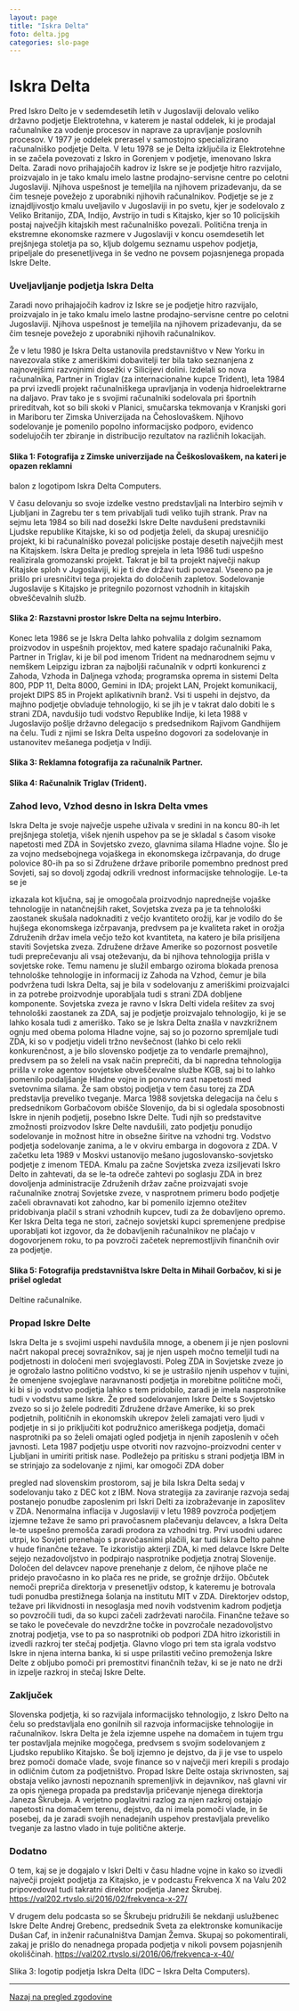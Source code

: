 ```yaml
---
layout: page
title: "Iskra Delta"
foto: delta.jpg
categories: slo-page
---
```


# Iskra Delta


Pred Iskro Delto je v sedemdesetih letih v Jugoslaviji delovalo veliko državno podjetje Elektrotehna, v katerem je nastal oddelek, ki je prodajal računalnike za vodenje procesov in naprave za upravljanje poslovnih procesov. V 1977 je oddelek prerasel v samostojno specializirano računalniško podjetje Delta.
V letu 1978 se je Delta izključila iz Elektrotehne in se začela povezovati z Iskro in Gorenjem
v podjetje, imenovano Iskra Delta. Zaradi novo prihajajočih kadrov iz Iskre se je podjetje
hitro razvijalo, proizvajalo in je tako kmalu imelo lastne prodajno-servisne centre po celotni
Jugoslaviji. Njihova uspešnost je temeljila na njihovem prizadevanju, da se čim tesneje
povežejo z uporabniki njihovih računalnikov. Podjetje se je z iznajdljivostjo kmalu uveljavilo
v Jugoslaviji in po svetu, kjer je sodelovalo z Veliko Britanijo, ZDA, Indijo, Avstrijo in tudi s
Kitajsko, kjer so 10 policijskih postaj največjih kitajskih mest računalniško povezali. Politična
trenja in ekstremne ekonomske razmere v Jugoslaviji v koncu osemdesetih let prejšnjega
stoletja pa so, kljub dolgemu seznamu uspehov podjetja, pripeljale do presenetljivega in še
vedno ne povsem pojasnjenega propada Iskre Delte.

### Uveljavljanje podjetja Iskra Delta

Zaradi novo prihajajočih kadrov iz Iskre se je podjetje hitro razvijalo, proizvajalo
in je tako kmalu imelo lastne prodajno-servisne centre po celotni Jugoslaviji. Njihova
uspešnost je temeljila na njihovem prizadevanju, da se čim tesneje povežejo z uporabniki
njihovih računalnikov.

Že v letu 1980 je Iskra Delta ustanovila predstavništvo v New Yorku in navezovala stike z
ameriškimi dobavitelji ter bila tako seznanjena z najnovejšimi razvojnimi dosežki v Silicijevi
dolini. Izdelali so nova računalnika, Partner in Triglav (za internacionalne kupce Trident), leta
1984 pa prvi izvedli projekt računalniškega upravljanja in vodenja hidroelektrarne na daljavo.
Prav tako je s svojimi računalniki sodelovala pri športnih prireditvah, kot so bili skoki v
Planici, smučarska tekmovanja v Kranjski gori in Mariboru ter Zimska Univerzijada na
Čehoslovaškem. Njihovo sodelovanje je pomenilo popolno informacijsko podporo, evidenco
sodelujočih ter zbiranje in distribucijo rezultatov na različnih lokacijah.

#### Slika 1: Fotografija z Zimske univerzijade na Češkoslovaškem, na kateri je opazen reklamni
balon z logotipom Iskra Delta Computers.

V času delovanju so svoje izdelke vestno predstavljali na Interbiro sejmih v Ljubljani in
Zagrebu ter s tem privabljali tudi veliko tujih strank. Prav na sejmu leta 1984 so bili nad
dosežki Iskre Delte navdušeni predstavniki Ljudske republike Kitajske, ki so od podjetja
želeli, da skupaj uresničijo projekt, ki bi računalniško povezal policijske postaje desetih
največjih mest na Kitajskem. Iskra Delta je predlog sprejela in leta 1986 tudi uspešno
realizirala gromozanski projekt. Takrat je bil ta projekt največji nakup Kitajske sploh v
Jugoslaviji, ki je ti dve državi tudi povezal. Vseeno pa je prišlo pri uresničitvi tega projekta do
določenih zapletov. Sodelovanje Jugoslavije s Kitajsko je pritegnilo pozornost vzhodnih in
kitajskih obveščevalnih služb.

#### Slika 2: Razstavni prostor Iskre Delta na sejmu Interbiro.
Konec leta 1986 se je Iskra Delta lahko pohvalila z dolgim seznamom proizvodov in uspešnih
projektov, med katere spadajo računalniki Paka, Partner in Triglav, ki je bil pod imenom
Trident na mednarodnem sejmu v nemškem Leipzigu izbran za najboljši računalnik v odprti
konkurenci z Zahoda, Vzhoda in Daljnega vzhoda; programska oprema in sistemi Delta 800,
PDP 11, Delta 8000, Gemini in IDA; projekt LAN, Projekt komunikacij, projekt DIPS 85 in
Projekt aplikativnih branž. Vsi ti uspehi in dejstvo, da majhno podjetje obvladuje tehnologijo,
ki se jih je v takrat dalo dobiti le s strani ZDA, navdušijo tudi vodstvo Republike Indije, ki
leta 1988 v Jugoslavijo pošlje državno delegacijo s predsednikom Rajivom Gandhijem na
čelu. Tudi z njimi se Iskra Delta uspešno dogovori za sodelovanje in ustanovitev mešanega
podjetja v Indiji.

#### Slika 3: Reklamna fotografija za računalnik Partner.

#### Slika 4: Računalnik Triglav (Trident).

### Zahod levo, Vzhod desno in Iskra Delta vmes
Iskra Delta je svoje največje uspehe uživala v sredini in na koncu 80-ih let prejšnjega stoletja,
višek njenih uspehov pa se je skladal s časom visoke napetosti med ZDA in Sovjetsko zvezo,
glavnima silama Hladne vojne. Šlo je za vojno medsebojnega vojaškega in ekonomskega
izčrpavanja, do druge polovice 80-ih pa so si Združene države priborile pomembno prednost
pred Sovjeti, saj so dovolj zgodaj odkrili vrednost informacijske tehnologije. Le-ta se je

izkazala kot ključna, saj je omogočala proizvodnjo naprednejše vojaške tehnologije in
natančnejših raket, Sovjetska zveza pa je ta tehnološki zaostanek skušala nadoknaditi z večjo
kvantiteto orožij, kar je vodilo do še hujšega ekonomskega izčrpavanja, predvsem pa je
kvaliteta raket in orožja Združenih držav imela večjo težo kot kvantiteta, na katero je bila
prisiljena staviti Sovjetska zveza. Združene države Amerike so pozornost posvetile tudi
preprečevanju ali vsaj oteževanju, da bi njihova tehnologija prišla v sovjetske roke. Temu
namenu je služil embargo oziroma blokada prenosa tehnološke tehnologije in informacij iz
Zahoda na Vzhod, čemur je bila podvržena tudi Iskra Delta, saj je bila v sodelovanju z
ameriškimi proizvajalci in za potrebe proizvodnje uporabljala tudi s strani ZDA dobljene
komponente.
Sovjetska zveza je ravno v Iskra Delti videla rešitev za svoj tehnološki zaostanek za ZDA, saj
je podjetje proizvajalo tehnologijo, ki je se lahko kosala tudi z ameriško. Tako se je Iskra
Delta znašla v navzkrižnem ognju med obema poloma Hladne vojne, saj so jo pozorno
spremljale tudi ZDA, ki so v podjetju videli tržno nevšečnost (lahko bi celo rekli
konkurenčnost, a je bilo slovensko podjetje za to vendarle premajhno), predvsem pa so želeli
na vsak način preprečiti, da bi napredna tehnologija prišla v roke agentov sovjetske
obveščevalne službe KGB, saj bi to lahko pomenilo podaljšanje Hladne vojne in ponovno rast
napetosti med svetovnima silama. Že sam obstoj podjetja v tem času torej za ZDA predstavlja
preveliko tveganje.
Marca 1988 sovjetska delegacija na čelu s predsednikom Gorbačovom obišče Slovenijo, da bi
si ogledala sposobnosti Iskre in njenih podjetij, posebno Iskre Delte. Tudi njih so predstavitve
zmožnosti proizvodov Iskre Delte navdušili, zato podjetju ponudijo sodelovanje in možnost
hitre in obsežne širitve na vzhodni trg. Vodstvo podjetja sodelovanje zanima, a le v okviru
embarga in dogovora z ZDA. V začetku leta 1989 v Moskvi ustanovijo mešano
jugoslovansko-sovjetsko podjetje z imenom TEDA. Kmalu pa začne Sovjetska zveza
izsiljevati Iskro Delto in zahtevati, da se le-ta odreče zahtevi po soglasju ZDA in brez
dovoljenja administracije Združenih držav začne proizvajati svoje računalnike znotraj
Sovjetske zveze, v nasprotnem primeru bodo podjetje začeli obravnavati kot zahodno, kar bi
pomenilo izjemno otežitev pridobivanja plačil s strani vzhodnih kupcev, tudi za že dobavljeno
opremo. Ker Iskra Delta tega ne stori, začnejo sovjetski kupci spremenjene predpise
uporabljati kot izgovor, da že dobavljenih računalnikov ne plačajo v dogovorjenem roku, to
pa povzroči začetek nepremostljivih finančnih ovir za podjetje.

#### Slika 5: Fotografija predstavništva Iskre Delta in Mihail Gorbačov, ki si je prišel ogledat
Deltine računalnike.

### Propad Iskre Delte
Iskra Delta je s svojimi uspehi navdušila mnoge, a obenem ji je njen poslovni načrt nakopal
precej sovražnikov, saj je njen uspeh močno temeljil tudi na podjetnosti in določeni meri
svojeglavosti. Poleg ZDA in Sovjetske zveze jo je ogrožalo lastno politično vodstvo, ki se je
ustrašilo njenih uspehov v tujini, že omenjene svojeglave naravnanosti podjetja in morebitne
politične moči, ki bi si jo vodstvo podjetja lahko s tem pridobilo, zaradi je imela nasprotnike
tudi v vodstvu same Iskre.
Že pred sodelovanjem Iskre Delte s Sovjetsko zvezo so si jo želele podrediti Združene države
Amerike, ki so prek podjetnih, političnih in ekonomskih ukrepov želeli zamajati vero ljudi v
podjetje in si jo priključiti kot podružnico ameriškega podjetja, domači nasprotniki pa so
želeli omajati ogled podjetja in njenih zaposlenih v očeh javnosti. Leta 1987 podjetju uspe
otvoriti nov razvojno-proizvodni center v Ljubljani in umiriti pritisk nase. Podležejo pa
pritisku s strani podjetja IBM in se strinjajo za sodelovanje z njimi, kar omogoči ZDA dober

pregled nad slovenskim prostorom, saj je bila Iskra Delta sedaj v sodelovanju tako z DEC kot
z IBM. Nova strategija za zaviranje razvoja sedaj postanejo ponudbe zaposlenim pri Iskri
Delti za izobraževanje in zaposlitev v ZDA.
Nenormalna inflacija v Jugoslaviji v letu 1989 povzroča podjetjem izjemne težave že samo pri
pravočasnem plačevanju delavcev, a Iskra Delta le-te uspešno premošča zaradi prodora za
vzhodni trg. Prvi usodni udarec utrpi, ko Sovjeti prenehajo s pravočasnimi plačili, kar tudi
Iskra Delto pahne v hude finančne težave. Te izkoristijo akterji ZDA, ki med delavce Iskre
Delte sejejo nezadovoljstvo in podpirajo nasprotnike podjetja znotraj Slovenije. Določen del
delavcev napove prenehanje z delom, če njihove plače ne pridejo pravočasno in ko plača res
ne pride, se grožnje držijo. Občutek nemoči prepriča direktorja v presenetljiv odstop, k
kateremu je botrovala tudi ponudba prestižnega šolanja na institutu MIT v ZDA.
Direktorjev odstop, težave pri likvidnosti in nesoglasja med novih vodstvenim kadrom
podjetja so povzročili tudi, da so kupci začeli zadrževati naročila. Finančne težave so se tako
le povečevale do nevzdržne točke in povzročale nezadovoljstvo znotraj podjetja, vse to pa so
nasprotniki ob podpori ZDA hitro izkoristili in izvedli razkroj ter stečaj podjetja. Glavno
vlogo pri tem sta igrala vodstvo Iskre in njena interna banka, ki si uspe prilastiti večino
premoženja Iskre Delte z obljubo pomoči pri premostitvi finančnih težav, ki se je nato ne drži
in izpelje razkroj in stečaj Iskre Delte.

### Zaključek
Slovenska podjetja, ki so razvijala informacijsko tehnologijo, z Iskro Delto na čelu so
predstavljala eno gonilnih sil razvoja informacijske tehnologije in računalnikov. Iskra Delta je
žela izjemne uspehe na domačem in tujem trgu ter postavljala mejnike mogočega, predvsem s
svojim sodelovanjem z Ljudsko republiko Kitajsko. Še bolj izjemno je dejstvo, da ji je vse to
uspelo brez pomoči domače vlade, svoje finance so v največji meri krepili s prodajo in
odličnim čutom za podjetništvo.
Propad Iskre Delte ostaja skrivnosten, saj obstaja veliko javnosti nepoznanih spremenljivk in
dejavnikov, naš glavni vir za opis njenega propada pa predstavlja pričevanje njenega
direktorja Janeza Škrubeja. A verjetno poglavitni razlog za njen razkroj ostajajo napetosti na
domačem terenu, dejstvo, da ni imela pomoči vlade, in še posebej, da je zaradi svojih
nenadejanih uspehov prestavljala preveliko tveganje za lastno vlado in tuje politične akterje.


### Dodatno
O tem, kaj se je dogajalo v Iskri Delti v času hladne vojne in kako so izvedli največji projekt
podjetja za Kitajsko, je v podcastu Frekvenca X na Valu 202 pripovedoval tudi takratni
direktor podjetja Janez Škrubej.
https://val202.rtvslo.si/2016/02/frekvenca-x-27/

V drugem delu podcasta so se Škrubeju pridružili še nekdanji uslužbenec Iskre Delte Andrej
Grebenc, predsednik Sveta za elektronske komunikacije Dušan Caf, in inženir računalništva
Damjan Žemva. Skupaj so pokomentirali, zakaj je prišlo do nenadnega propada podjetja v
nikoli povsem pojasnjenih okoliščinah.
https://val202.rtvslo.si/2016/06/frekvenca-x-40/

Slika 3: logotip podjetja Iskra Delta (IDC – Iskra Delta Computers).

------
[Nazaj na pregled zgodovine]({{site.base}}/SloRaDe/zgodovina)